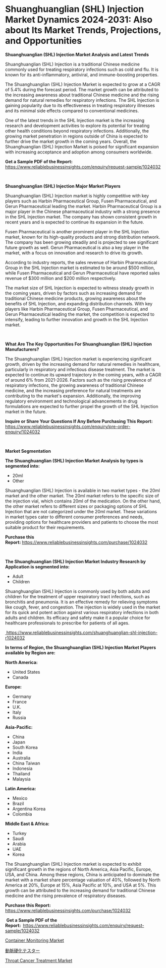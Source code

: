<p><h1>Shuanghuanglian (SHL) Injection Market Dynamics 2024-2031: Also about Its Market Trends, Projections, and Opportunities</h1></p><p><strong>Shuanghuanglian (SHL) Injection Market Analysis and Latest Trends</strong></p>
<p><p>Shuanghuanglian (SHL) Injection is a traditional Chinese medicine commonly used for treating respiratory infections such as cold and flu. It is known for its anti-inflammatory, antiviral, and immune-boosting properties.</p><p>The Shuanghuanglian (SHL) Injection Market is expected to grow at a CAGR of 5.4% during the forecast period. The market growth can be attributed to the increasing awareness about traditional Chinese medicine and the rising demand for natural remedies for respiratory infections. The SHL Injection is gaining popularity due to its effectiveness in treating respiratory illnesses and its minimal side effects compared to conventional medicines.</p><p>One of the latest trends in the SHL Injection market is the increasing research and development activities to explore its potential for treating other health conditions beyond respiratory infections. Additionally, the growing market penetration in regions outside of China is expected to further drive the market growth in the coming years. Overall, the Shuanghuanglian (SHL) Injection Market is poised for significant expansion with increasing acceptance and adoption among consumers worldwide.</p></p>
<p><strong>Get a Sample PDF of the Report:&nbsp;</strong> <a href="https://www.reliablebusinessinsights.com/enquiry/request-sample/1024032">https://www.reliablebusinessinsights.com/enquiry/request-sample/1024032</a></p>
<p>&nbsp;</p>
<p><strong>Shuanghuanglian (SHL) Injection Major Market Players</strong></p>
<p><p>Shuanghuanglian (SHL) Injection market is highly competitive with key players such as Harbin Pharmaceutical Group, Fusen Pharmaceutical, and Gerun Pharmaceutical leading the market. Harbin Pharmaceutical Group is a major player in the Chinese pharmaceutical industry with a strong presence in the SHL Injection market. The company has shown consistent growth in recent years and is expected to continue its expansion in the future.</p><p>Fusen Pharmaceutical is another prominent player in the SHL Injection market, known for its high-quality products and strong distribution network. The company has been growing steadily and is projected to see significant future growth as well. Gerun Pharmaceutical is also a key player in the market, with a focus on innovation and research to drive its growth.</p><p>According to industry reports, the sales revenue of Harbin Pharmaceutical Group in the SHL Injection market is estimated to be around $500 million, while Fusen Pharmaceutical and Gerun Pharmaceutical have reported sales revenue of $300 million and $200 million respectively.</p><p>The market size of SHL Injection is expected to witness steady growth in the coming years, driven by factors such as increasing demand for traditional Chinese medicine products, growing awareness about the benefits of SHL Injection, and expanding distribution channels. With key players like Harbin Pharmaceutical Group, Fusen Pharmaceutical, and Gerun Pharmaceutical leading the market, the competition is expected to intensify, leading to further innovation and growth in the SHL Injection market.</p></p>
<p>&nbsp;</p>
<p><strong>What Are The Key Opportunities For Shuanghuanglian (SHL) Injection Manufacturers?</strong></p>
<p><p>The Shuanghuanglian (SHL) Injection market is experiencing significant growth, driven by the increasing demand for natural remedies in healthcare, particularly in respiratory and infectious disease treatment. The market is expected to continue its upward trajectory in the coming years, with a CAGR of around 6% from 2021-2026. Factors such as the rising prevalence of respiratory infections, the growing awareness of traditional Chinese medicine, and the increasing preference for natural treatments are contributing to the market's expansion. Additionally, the improving regulatory environment and technological advancements in drug formulations are expected to further propel the growth of the SHL Injection market in the future.</p></p>
<p><strong>Inquire or Share Your Questions If Any Before Purchasing This Report:</strong> <a href="https://www.reliablebusinessinsights.com/enquiry/pre-order-enquiry/1024032">https://www.reliablebusinessinsights.com/enquiry/pre-order-enquiry/1024032</a></p>
<p>&nbsp;</p>
<p><strong>Market Segmentation</strong></p>
<p><strong>The Shuanghuanglian (SHL) Injection Market Analysis by types is segmented into:</strong></p>
<p><ul><li>20ml</li><li>Other</li></ul></p>
<p><p>Shuanghuanglian (SHL) Injection is available in two market types - the 20ml market and the other market. The 20ml market refers to the specific size of the injection vial, which contains 20ml of the medication. On the other hand, the other market refers to different sizes or packaging options of SHL Injection that are not categorized under the 20ml market. These variations in market types cater to different consumer preferences and needs, providing options for healthcare providers and patients to choose the most suitable product for their requirements.</p></p>
<p><strong>Purchase this Report:&nbsp;</strong><a href="https://www.reliablebusinessinsights.com/purchase/1024032">https://www.reliablebusinessinsights.com/purchase/1024032</a></p>
<p>&nbsp;</p>
<p><strong>The Shuanghuanglian (SHL) Injection Market Industry Research by Application is segmented into:</strong></p>
<p><ul><li>Adult</li><li>Children</li></ul></p>
<p><p>Shuanghuanglian (SHL) Injection is commonly used by both adults and children for the treatment of upper respiratory tract infections, such as bronchitis and pneumonia. It is an effective remedy for relieving symptoms like cough, fever, and congestion. The injection is widely used in the market for its quick and potent action against various respiratory infections in both adults and children. Its efficacy and safety make it a popular choice for healthcare professionals to prescribe for patients of all ages.</p></p>
<p><a href="https://www.reliablebusinessinsights.com/shuanghuanglian-shl-injection-r1024032">&nbsp;https://www.reliablebusinessinsights.com/shuanghuanglian-shl-injection-r1024032</a></p>
<p><strong>In terms of Region, the Shuanghuanglian (SHL) Injection Market Players available by Region are:</strong></p>
<p>
    <p> <strong> North America: </strong>
        <ul>
            <li>United States</li>
            <li>Canada</li>
        </ul>
        </p> 
    <p> <strong> Europe: </strong>
        <ul>
            <li>Germany</li>
            <li>France</li>
            <li>U.K.</li>
            <li>Italy</li>
            <li>Russia</li>
        </ul>
        </p> 
    <p> <strong> Asia-Pacific: </strong>
        <ul>
            <li>China</li>
            <li>Japan</li>
            <li>South Korea</li>
            <li>India</li>
            <li>Australia</li>
            <li>China Taiwan</li>
            <li>Indonesia</li>
            <li>Thailand</li>
            <li>Malaysia</li>
        </ul>
        </p> 
    <p> <strong> Latin America: </strong>
        <ul>
            <li>Mexico</li>
            <li>Brazil</li>
            <li>Argentina Korea</li>
            <li>Colombia</li>
        </ul>
        </p> 
    <p> <strong> Middle East & Africa: </strong>
        <ul>
            <li>Turkey</li>
            <li>Saudi</li>
            <li>Arabia</li>
            <li>UAE</li>
            <li>Korea</li>
        </ul>
    </p>
    </p>
<p><p>The Shuanghuanglian (SHL) Injection market is expected to exhibit significant growth in the regions of North America, Asia Pacific, Europe, USA, and China. Among these regions, China is anticipated to dominate the market with a market share percentage valuation of 40%, followed by North America at 20%, Europe at 15%, Asia Pacific at 10%, and USA at 5%. This growth can be attributed to the increasing demand for traditional Chinese medicine and the rising prevalence of respiratory diseases.</p></p>
<p><strong>Purchase this Report: </strong><a href="https://www.reliablebusinessinsights.com/purchase/1024032">https://www.reliablebusinessinsights.com/purchase/1024032</a></p>
<p>&nbsp;<strong>Get a Sample PDF of the Report:&nbsp;&nbsp;</strong><a href="https://www.reliablebusinessinsights.com/enquiry/request-sample/1024032">https://www.reliablebusinessinsights.com/enquiry/request-sample/1024032</a></p>
<p><strong></strong></p>
<p><p><a href="https://github.com/refatkhan11277/Market-Research-Report-List-1/blob/main/container-monitoring-market.md">Container Monitoring Market</a></p><p><a href="https://github.com/KenyonJohns/Market-Research-Report-List-1/blob/main/3822123178963.md">動脈硬化テスター</a></p><p><a href="https://github.com/crlaem461/Market-Research-Report-List-1/blob/main/throat-cancer-treatment-market.md">Throat Cancer Treatment Market</a></p></p>